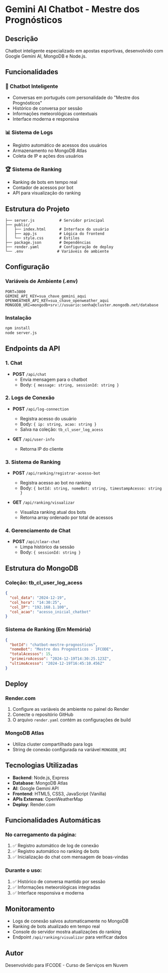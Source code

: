 # Gemini AI Chatbot - Mestre dos Prognósticos

## Descrição
Chatbot inteligente especializado em apostas esportivas, desenvolvido com Google Gemini AI, MongoDB e Node.js.

## Funcionalidades

### 🤖 Chatbot Inteligente
- Conversas em português com personalidade do "Mestre dos Prognósticos"
- Histórico de conversa por sessão
- Informações meteorológicas contextuais
- Interface moderna e responsiva

### 📊 Sistema de Logs
- Registro automático de acessos dos usuários
- Armazenamento no MongoDB Atlas
- Coleta de IP e ações dos usuários

### 🏆 Sistema de Ranking
- Ranking de bots em tempo real
- Contador de acessos por bot
- API para visualização do ranking

## Estrutura do Projeto

```
├── server.js           # Servidor principal
├── public/
│   ├── index.html      # Interface do usuário
│   ├── app.js          # Lógica do frontend
│   └── style.css       # Estilos
├── package.json        # Dependências
├── render.yaml         # Configuração de deploy
└── .env               # Variáveis de ambiente
```

## Configuração

### Variáveis de Ambiente (.env)
```env
PORT=3000
GEMINI_API_KEY=sua_chave_gemini_aqui
OPENWEATHER_API_KEY=sua_chave_openweather_aqui
MONGODB_URI=mongodb+srv://usuario:senha@cluster.mongodb.net/database
```

### Instalação
```bash
npm install
node server.js
```

## Endpoints da API

### 1. Chat
- **POST** `/api/chat`
  - Envia mensagem para o chatbot
  - Body: `{ message: string, sessionId: string }`

### 2. Logs de Conexão
- **POST** `/api/log-connection`
  - Registra acesso do usuário
  - Body: `{ ip: string, acao: string }`
  - Salva na coleção: `tb_cl_user_log_acess`

- **GET** `/api/user-info`
  - Retorna IP do cliente

### 3. Sistema de Ranking
- **POST** `/api/ranking/registrar-acesso-bot`
  - Registra acesso ao bot no ranking
  - Body: `{ botId: string, nomeBot: string, timestampAcesso: string }`

- **GET** `/api/ranking/visualizar`
  - Visualiza ranking atual dos bots
  - Retorna array ordenado por total de acessos

### 4. Gerenciamento de Chat
- **POST** `/api/clear-chat`
  - Limpa histórico da sessão
  - Body: `{ sessionId: string }`

## Estrutura do MongoDB

### Coleção: tb_cl_user_log_acess
```json
{
  "col_data": "2024-12-19",
  "col_hora": "14:30:25", 
  "col_IP": "192.168.1.100",
  "col_acao": "acesso_inicial_chatbot"
}
```

### Sistema de Ranking (Em Memória)
```json
{
  "botId": "chatbot-mestre-prognosticos",
  "nomeBot": "Mestre dos Prognósticos - IFCODE",
  "totalAcessos": 15,
  "primeiroAcesso": "2024-12-19T14:30:25.123Z",
  "ultimoAcesso": "2024-12-19T16:45:10.456Z"
}
```

## Deploy

### Render.com
1. Configure as variáveis de ambiente no painel do Render
2. Conecte o repositório GitHub
3. O arquivo `render.yaml` contém as configurações de build

### MongoDB Atlas
- Utiliza cluster compartilhado para logs
- String de conexão configurada na variável `MONGODB_URI`

## Tecnologias Utilizadas

- **Backend**: Node.js, Express
- **Database**: MongoDB Atlas
- **AI**: Google Gemini API
- **Frontend**: HTML5, CSS3, JavaScript (Vanilla)
- **APIs Externas**: OpenWeatherMap
- **Deploy**: Render.com

## Funcionalidades Automáticas

### No carregamento da página:
1. ✅ Registro automático de log de conexão
2. ✅ Registro automático no ranking de bots
3. ✅ Inicialização do chat com mensagem de boas-vindas

### Durante o uso:
1. ✅ Histórico de conversa mantido por sessão
2. ✅ Informações meteorológicas integradas
3. ✅ Interface responsiva e moderna

## Monitoramento

- Logs de conexão salvos automaticamente no MongoDB
- Ranking de bots atualizado em tempo real
- Console do servidor mostra atualizações do ranking
- Endpoint `/api/ranking/visualizar` para verificar dados

## Autor
Desenvolvido para IFCODE - Curso de Serviços em Nuvem
